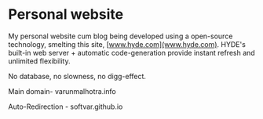 Personal website
================

My personal website cum blog being developed using a open-source technology, smelting this site, [www.hyde.com](www.hyde.com).
HYDE's built-in web server + automatic code-generation provide instant refresh and unlimited flexibility.

No database, no slowness, no digg-effect.

Main domain- varunmalhotra.info

Auto-Redirection - softvar.github.io
